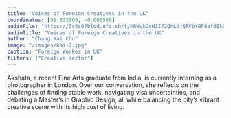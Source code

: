 ```yaml
---
title: "Voices of Foreign Creatives in the UK"
coordinates: [51.523009, -0.003560]
audioFile: "https://3c4s07blod.ufs.sh/f/MRWvkGsH3I72QhLdjQRFbYBF8afdIk9LmTyrE37evgV4KhOS"
audioTitle: "Voices of Foreign Creatives in the UK"
author: "Chang Kai Chu"
image: "/images/kai-2.jpg"
caption: "Foreign Worker in UK"
filters: ["Creative sector"]
---
```


Akshata, a recent Fine Arts graduate from India, is currently interning as a photographer in London. Over our conversation, she reflects on the challenges of finding stable work, navigating visa uncertainties, and debating a Master’s in Graphic Design, all while balancing the city’s vibrant creative scene with its high cost of living.
